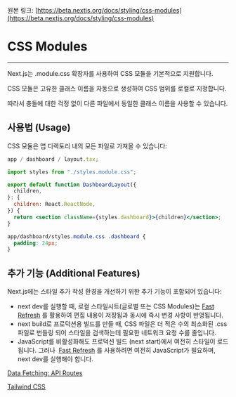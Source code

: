 원본 링크: [https://beta.nextjs.org/docs/styling/css-modules](https://beta.nextjs.org/docs/styling/css-modules)

# **CSS Modules**

---

Next.js는 .module.css 확장자를 사용하여 CSS 모듈을 기본적으로 지원합니다.

CSS 모듈은 고유한 클래스 이름을 자동으로 생성하여 CSS 범위를 로컬로 지정합니다.

따라서 충돌에 대한 걱정 없이 다른 파일에서 동일한 클래스 이름을 사용할 수 있습니다.

## **사용법 (Usage)**

CSS 모듈은 앱 디렉토리 내의 모든 파일로 가져올 수 있습니다:

```jsx
app / dashboard / layout.tsx;

import styles from "./styles.module.css";

export default function DashboardLayout({
  children,
}: {
  children: React.ReactNode,
}) {
  return <section className={styles.dashboard}>{children}</section>;
}
```

```css
app/dashboard/styles.module.css .dashboard {
  padding: 24px;
}
```

## **추가 기능 (Additional Features)**

Next.js에는 스타일 추가 작성 환경을 개선하기 위한 추가 기능이 포함되어 있습니다:

- next dev를 실행할 때, 로컬 스타일시트(글로벌 또는 CSS Modules)는 [Fast Refresh](https://nextjs.org/docs/basic-features/fast-refresh) 를 활용하여 편집 내용이 저장됨과 동시에 즉시 변경 사항이 반영됩니다.
- next build로 프로덕션용 빌드를 만들 때, CSS 파일은 더 적은 수의 최소화된 .css 파일로 번들링 되어 스타일을 검색하는데 필요한 네트워크 요청 수를 줄입니다.
- JavaScript를 비활성화해도 프로덕션 빌드 (next start)에서 여전히 스타일이 로드됩니다. 그러나  [Fast Refresh](https://nextjs.org/docs/basic-features/fast-refresh) 를 사용하려면 여전히 JavaScript가 필요하며, next dev를 실행해야 합니다.

[Data Fetching: API Routes](../Data_Fetching/API_Routes.md)

[Tailwind CSS](./Tailwind_CSS.md)